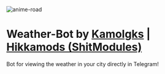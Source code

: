 ![anime-road](https://github.com/kamolgks/Weather-Bot/assets/101630621/3436e127-f07e-4fe7-88e9-742e233257c0)

# Weather-Bot by <a href="https://t.me/kamolgks">Kamolgks</a> | <a href="https://t.me/shitmodules">Hikkamods (ShitModules)</a>

Bot for viewing the weather in your city directly in Telegram!
